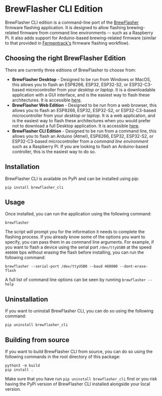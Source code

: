 # BrewFlasher CLI Edition

BrewFlasher CLI edition is a command-line port of the [BrewFlasher](https://www.brewflasher.com) firmware flashing 
application. It is designed to allow flashing brewing-related firmware from command line environments -- such as a
Raspberry Pi. It also adds support for Arduino-based brewing-related firmware (similar to that provided 
in [Fermentrack's](http://www.fermentrack.com/) firmware flashing workflow).

## Choosing the right BrewFlasher Edition

There are currently three editions of BrewFlasher to choose from:

- **BrewFlasher Desktop** - Designed to be run from Windows or MacOS, this allows you to flash an ESP8266, ESP32, ESP32-S2, or ESP32-C3-based microcontroller from your _desktop or laptop_. It is a downloadable application with a GUI interface, and is the easiest way to flash these architectures. It is accessible [here](https://www.brewflasher.com).
- **BrewFlasher Web Edition** - Designed to be run from a web browser, this allows you to flash an ESP8266, ESP32, ESP32-S2, or ESP32-C3-based microcontroller from your _desktop or laptop_. It is a web application, and is the easiest way to flash these architectures when you would prefer not to download a full Desktop application. It is accessible [here](https://web.brewflasher.com).
- **BrewFlasher CLI Edition** - Designed to be run from a command line, this allows you to flash an Arduino (Atmel), ESP8266, ESP32, ESP32-S2, or ESP32-C3-based microcontroller from a _command line environment_ such as a Raspberry Pi. If you are looking to flash an Arduino-based controller, this is the easiest way to do so.


## Installation

BrewFlasher CLI is available on PyPi and can be installed using pip:

    pip install brewflasher_cli


## Usage

Once installed, you can run the application using the following command:

    brewflasher

The script will prompt you for the information it needs to complete the flashing process. If you already know some of
the options you want to specify, you can pass them in as command line arguments. For example, if you want to flash a
device using the serial port `/dev/ttyUSB0` at the speed `460800` bps without erasing the flash before installing, you 
can run the following command:

    brewflasher --serial-port /dev/ttyUSB0 --baud 460800 --dont-erase-flash

A full list of command line options can be seen by running `brewflasher --help`


## Uninstallation

If you want to uninstall BrewFlasher CLI, you can do so using the following command:

    pip uninstall brewflasher_cli

## Building from source

If you want to build BrewFlasher CLI from source, you can do so using the following commands in the root directory of
this package:

    python3 -m build
    pip install .

Make sure that you have run `pip uninstall brewflasher_cli` first or you risk having the PyPi version of BrewFlasher CLI
installed alongside your local version.
